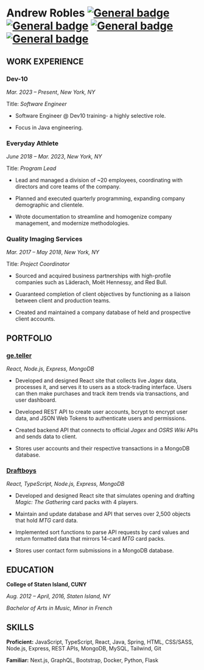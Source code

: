 # Andrew Robles <a href="https://andrewrobles.dev/" target="_blank">[![General badge](https://img.shields.io/badge/Portfolio-c5d8a4.svg)](https://andrewrobles.dev/)</a> <a href="mailto:AndrewJordanRobles@gmail.com" target="_blank">[![General badge](https://img.shields.io/badge/Gmail-red.svg)](mailto:AndrewJordanRobles@gmail.com)</a> <a href="https://www.linkedin.com/in/andrew-robles/" target="_blank">[![General badge](https://img.shields.io/badge/LinkedIn-blue.svg)](https://www.linkedin.com/in/andrew-robles/)</a> <a href="https://drive.google.com/file/d/1kApj1-F92NyJ348c_sUxDH2RR6OP03tk/view" target="_blank">[![General badge](https://img.shields.io/badge/Resume-blueviolet.svg)](https://drive.google.com/file/d/1oXhdC88SQxDjVRHTTTxZPovQuNmqq-ND/view?usp=sharing)</a>

## WORK EXPERIENCE

### Dev-10

_Mar. 2023 – Present_, _New York, NY_

Title: _Software Engineer_  

- Software Engineer @ Dev10 training- a highly selective role.

- Focus in Java engineering.

### Everyday Athlete

_June 2018 – Mar. 2023_, _New York, NY_

Title: _Program Lead_  

- Lead and managed a division of ~20 employees, coordinating with directors and core teams of the company.

- Planned and executed quarterly programming, expanding company demographic and clientele.

- Wrote documentation to streamline and homogenize company management, and modernize methodologies.

### Quality Imaging Services

_Mar. 2017 – May 2018_, _New York, NY_

Title: _Project Coordinator_

- Sourced and acquired business partnerships with high-profile companies such as Läderach, Moët Hennessy, and Red Bull.

- Guaranteed completion of client objectives by functioning as a liaison between client and production teams.

- Created and maintained a company database of held and prospective client accounts.

## PORTFOLIO

### [ge.teller](https://ge-teller.com)

_React, Node.js, Express, MongoDB_

- Developed and designed React site that collects live _Jagex_ data, processes it, and serves it to users as a stock-trading  interface. Users can then make purchases and track item trends via transactions, and user dashboard.

- Developed REST API to create user accounts, bcrypt to encrypt user data, and JSON Web Tokens to authenticate users and permissions.

- Created backend API that connects to official _Jagex_ and _OSRS Wiki_ APIs and sends data to client.

- Stores user accounts and their respective transactions in a MongoDB database.

### [Draftboys](https://www.draft-boys.com)

_React, TypeScript, Node.js, Express, MongoDB_

- Developed and designed React site that simulates opening and drafting _Magic: The Gathering_ card packs with 4 players.

- Maintain and update database and API that serves over 2,500 objects that hold _MTG_ card data.

- Implemented sort functions to parse API requests by card values and return formatted data that mirrors 14-card _MTG_ card packs.

- Stores user contact form submissions in a MongoDB database.

## EDUCATION

**College of Staten Island, CUNY** 

_Aug. 2012 – April, 2016, Staten Island, NY_

_Bachelor of Arts in Music, Minor in French_

## SKILLS
**Proficient:** JavaScript, TypeScript, React, Java, Spring, HTML, CSS/SASS, Node.js, Express, REST APIs, MongoDB, MySQL, Tailwind, Git

**Familiar:** Next.js, GraphQL, Bootstrap, Docker, Python, Flask
